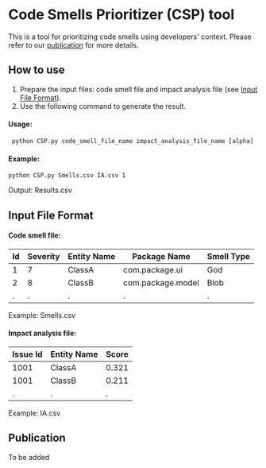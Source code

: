 # Code Smells Prioritizer (CSP) tool #
This is a tool for prioritizing code smells using developers' context. Please refer to our [publication](#publication) for more details.
## How to use
1. Prepare the input files: code smell file and impact analysis file (see [Input File Format](#input-file-format)).
2. Use the following command to generate the result.
#### Usage:
```
 python CSP.py code_smell_file_name impact_analysis_file_name [alpha]  
```

#### Example:
```
python CSP.py Smells.csv IA.csv 1
```
  
Output: Results.csv

## Input File Format
#### Code smell file:

| Id	| Severity	| Entity Name	| Package Name	| Smell Type |
| --- | ------- |  ---------- |  ----------- |  --------- | 
| 1  | 7        |  ClassA     |  com.package.ui |  God | 
| 2  | 8        |  ClassB     |  com.package.model |  Blob | 
| .  | .        | .           | .            | .          |

Example: Smells.csv

#### Impact analysis file:

| Issue Id  | Entity Name | Score |
| --------- | ----------- | ----- |
| 1001      | ClassA      | 0.321 |
| 1001      | ClassB      | 0.211 |
| .         | .           | .     |

Example: IA.csv

## Publication
To be added
